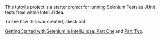 This tutorila project is a starter project for running Selenium Tests as JUnit tests from within IntelliJ Idea.

To see how this was created, check out 

[Getting Started with Selenium in IntelliJ Idea, Part One](http://codesolid.com/getting-started-with-selenium-in-intellij-idea/) and [Part Two](http://codesolid.com/selenium-and-intellij-idea-part-two/).